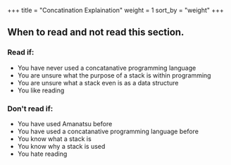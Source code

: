 +++
title = "Concatination Explaination"
weight = 1
sort_by = "weight"
+++
## When to read and not read this section.
### Read if:
- You have never used a concatanative programming language
- You are unsure what the purpose of a stack is within programming
- You are unsure what a stack even is as a data structure
- You like reading
### Don't read if:
- You have used Amanatsu before
- You have used a concatanative programming language before
- You know what a stack is
- You know why a stack is used
- You hate reading
